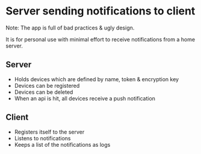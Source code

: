 # Server sending notifications to client

Note: The app is full of bad practices & ugly design. 

It is for personal use with minimal effort to receive notifications from a home server.

## Server

- Holds devices which are defined by name, token & encryption key
- Devices can be registered
- Devices can be deleted
- When an api is hit, all devices receive a push notification

## Client

- Registers itself to the server
- Listens to notifications
- Keeps a list of the notifications as logs
